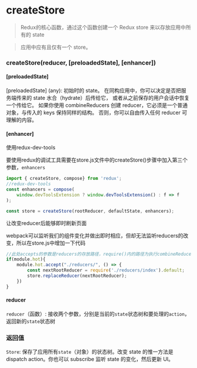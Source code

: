 # createStore

> Redux的核心函数，通过这个函数创建一个 Redux store 来以存放应用中所有的 state

> 应用中应有且仅有一个 store。

### createStore(reducer, [preloadedState], [enhancer])

#### [preloadedState]

[preloadedState] (any): 初始时的 state。
在同构应用中，你可以决定是否把服务端传来的 state 水合（hydrate）后传给它，
或者从之前保存的用户会话中恢复一个传给它。
如果你使用 combineReducers 创建 reducer，它必须是一个普通对象，与传入的 keys 保持同样的结构。
否则，你可以自由传入任何 reducer 可理解的内容。

#### [enhancer]

使用redux-dev-tools

要使用redux的调试工具需要在store.js文件中的createStore()步骤中加入第三个参数，`enhancers`

```js
import { createStore, compose} from 'redux';
//redux-dev-tools
const enhancers = compose(
    window.devToolsExtension ? window.devToolsExtension() : f => f
);

const store = createStore(rootReducer, defaultState, enhancers);
```

让改变reducer后能够即时刷新页面

webpack可以监听我们的组件变化并做出即时相应，但却无法监听reducers的改变，所以在store.js中增加一下代码

```js
//此处accepts的参数是reducers的存放路径，require()内的路径为执行combineReducers()的文件
if(module.hot){
    module.hot.accept("./reducers/", () => {
        const nextRootReducer = require('./reducers/index').default;
        store.replaceReducer(nextRootReducer);
    })
}
```

#### reducer

`reducer`（函数）: 接收两个参数，分别是当前的`state`状态树和要处理的`action`，返回新的`state`状态树

### 返回值

`Store`: 保存了应用所有`state`（对象）的状态树。改变 state 的惟一方法是 dispatch action。你也可以 subscribe 监听 state 的变化，然后更新 UI。
